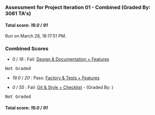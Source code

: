 ### Assessment for Project Iteration 01 - Combined (Graded By: 3081 TA's)

#### Total score: _19.0_ / _91_

Run on March 28, 18:17:51 PM.


### Combined Scores

+  _0_ / _16_ : Fail: [Design & Documentation + Features](Proj_01_DesignDoc_Assessment.md)

<pre>Not Graded
</pre>



+  _19.0_ / _20_ : Pass: [Factory & Tests + Features](Proj_01_FactoryTests_Assessment.md)



+  _0_ / _55_ : Fail: [Git & Style + Checklist](Proj_01_GitStyle_Assessment.md) - (Graded By: )

<pre>Not Graded
</pre>



#### Total score: _19.0_ / _91_

